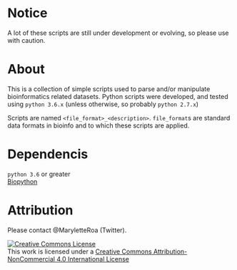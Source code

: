 # Notice
A lot of these scripts are still under development or evolving, so please use with caution.

# About
This is a collection of simple scripts used to parse and/or manipulate bioinformatics related datasets. Python scripts were developed, and tested using `python 3.6.x` (unless otherwise, so probably `python 2.7.x`)

Scripts are named `<file_format>_<description>`. `file_format`s are standard data formats in bioinfo and to which these scripts are applied.

# Dependencis
`python 3.6` or greater  
[Biopython](http://biopython.org/)


# Attribution
Please contact @MaryletteRoa (Twitter).

<a rel="license" href="http://creativecommons.org/licenses/by-nc/4.0/"><img alt="Creative Commons License" style="border-width:0" src="https://i.creativecommons.org/l/by-nc/4.0/88x31.png" /></a><br />This work is licensed under a <a rel="license" href="http://creativecommons.org/licenses/by-nc/4.0/">Creative Commons Attribution-NonCommercial 4.0 International License</a>
